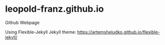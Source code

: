 # leopold-franz.github.io
Github Webpage

Using Flexible-Jekyll Jekyll theme: https://artemsheludko.github.io/flexible-jekyll/
